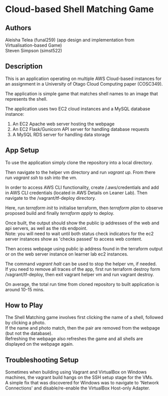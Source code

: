 # Cloud-based Shell Matching Game

## Authors
Aleisha Telea (funal259) (app design and implementation from Virtualisation-based Game)  
Steven Simpson (simst522)  

## Description
This is an application operating on multiple AWS Cloud-based instances for an assignment in a University of Otago Cloud Computing paper (COSC349).  

The application is simple game that matches shell names to an image that represents the shell. 

The application uses two EC2 cloud instances and a MySQL database instance:
1. An EC2 Apache web server hosting the webpage
2. An EC2 Flask/Gunicorn API server for handling database requests
3. A MySQL RDS server for handling data storage  


## App Setup

To use the application simply clone the repository into a local directory.   

Then navigate to the helper vm directory and run _vagrant up_. From there run _vagrant ssh_ to ssh into the vm.  

In order to access AWS CLI functionality, create /.aws/credentials and add in AWS CLI credentials (located in AWS Details on Leaner Lab). Then navigate to the /vagrant/tf-deploy directory.  

Here, run _terraform init_ to initialise terraform, then _terraform plan_ to observe proposed build and finally _terraform apply_ to deploy.  

Once built, the output should show the public ip addresses of the web and api servers, as well as the rds endpoint.  
Note: you will need to wait until both status check indicators for the ec2 server instances show as 'checks passed' to access web content.  

Then access webpage using public ip address found in the terraform output or on the web server instance on learner lab ec2 instances.  

The command _vagrant halt_  can be used to stop the helper vm, if needed.  
If you need to remove all traces of the app, first run terraform destroy form /vagrant/tf-deploy, then exit vagrant helper vm and run vagrant destroy. 

On average, the total run time from cloned repository to built application is around 10-15 mins.   

## How to Play

The Shell Matching game involves first clicking the name of a shell, followed by clicking a photo.  
If the name and photo match, then the pair are removed from the webpage (but not the database).  
Refreshing the webpage also refreshes the game and all shells are displayed on the webpage again.   

## Troubleshooting Setup

Sometimes when building using Vagrant and VirtualBox on Windows machines, the vagrant build hangs on the SSH setup stage for the VMs.  
A simple fix that was discovered for Windows was to navigate to 'Network Connections' and disable/re-enable the VirtualBox Host-only Adapter. 



